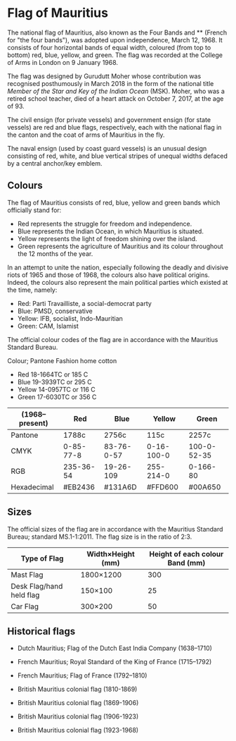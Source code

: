 # Flag of Mauritius

The national flag of Mauritius, also known as the Four Bands and ** (French for "the four bands"), was adopted upon independence, March 12, 1968. It consists of four horizontal bands of equal width, coloured (from top to bottom) red, blue, yellow, and green. The flag was recorded at the College of Arms in London on 9 January 1968.

The flag was designed by Gurudutt Moher whose contribution was recognised posthumously in March 2018 in the form of the national title *Member of the Star and Key of the Indian Ocean* (MSK). Moher, who was a retired school teacher, died of a heart attack on October 7, 2017, at the age of 93.

The civil ensign (for private vessels) and government ensign (for state vessels) are red and blue flags, respectively, each with the national flag in the canton and the coat of arms of Mauritius in the fly.

The naval ensign (used by coast guard vessels) is an unusual design consisting of red, white, and blue vertical stripes of unequal widths defaced by a central anchor/key emblem.

## Colours

The flag of Mauritius consists of red, blue, yellow and green bands which officially stand for:

- Red represents the struggle for freedom and independence.
- Blue represents the Indian Ocean, in which Mauritius is situated.
- Yellow represents the light of freedom shining over the island.
- Green represents the agriculture of Mauritius and its colour throughout the 12 months of the year.

In an attempt to unite the nation, especially following the deadly and divisive riots of 1965 and those of 1968, the colours also have political origins. Indeed, the colours also represent the main political parties which existed at the time, namely:

- Red: Parti Travailliste, a social-democrat party
- Blue: PMSD, conservative
- Yellow: IFB, socialist, Indo-Mauritian
- Green: CAM, Islamist

The official colour codes of the flag are in accordance with the Mauritius Standard Bureau.

Colour; Pantone Fashion home cotton

- Red 18-1664TC or 185 C
- Blue 19-3939TC or 295 C
- Yellow 14-0957TC or 116 C
- Green 17-6030TC or 356 C

|  (1968–present) | Red       | Blue       | Yellow     | Green       |
| --------------- | --------- | ---------- | ---------- | ----------- |
| Pantone         | 1788c     | 2756c      | 115c       | 2257c       |
| CMYK            | 0-85-77-8 | 83-76-0-57 | 0-16-100-0 | 100-0-52-35 |
| RGB             | 235-36-54 | 19-26-109  | 255-214-0  | 0-166-80    |
| Hexadecimal     | #EB2436   | #131A6D    | #FFD600    | #00A650     |

## Sizes

The official sizes of the flag are in accordance with the Mauritius Standard Bureau; standard MS.1-1:2011. The flag size is in the ratio of 2:3.

| Type of Flag             | Width×Height (mm) | Height of each colour Band (mm) |
| ------------------------ | ----------------- | ------------------------------- |
| Mast Flag                | 1800×1200         | 300                             |
| Desk Flag/hand held flag | 150×100           | 25                              |
| Car Flag                 | 300×200           | 50                              |

## Historical flags

- Dutch Mauritius; Flag of the Dutch East India Company (1638–1710)

- French Mauritius; Royal Standard of the King of France (1715–1792)

- French Mauritius; Flag of France (1792–1810)

- British Mauritius colonial flag (1810-1869)

- British Mauritius colonial flag (1869-1906)

- British Mauritius colonial flag (1906-1923)

- British Mauritius colonial flag (1923-1968)
